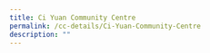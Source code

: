 ```yaml
---
title: Ci Yuan Community Centre
permalink: /cc-details/Ci-Yuan-Community-Centre
description: ""
---
```


